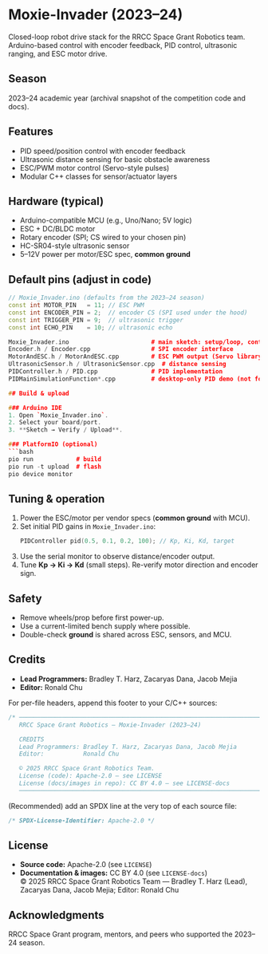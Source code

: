 # Moxie-Invader (2023–24)

Closed-loop robot drive stack for the RRCC Space Grant Robotics team.  
Arduino-based control with encoder feedback, PID control, ultrasonic ranging, and ESC motor drive.

## Season
2023–24 academic year (archival snapshot of the competition code and docs).

## Features
- PID speed/position control with encoder feedback  
- Ultrasonic distance sensing for basic obstacle awareness  
- ESC/PWM motor control (Servo-style pulses)  
- Modular C++ classes for sensor/actuator layers

## Hardware (typical)
- Arduino-compatible MCU (e.g., Uno/Nano; 5V logic)
- ESC + DC/BLDC motor
- Rotary encoder (SPI; CS wired to your chosen pin)
- HC-SR04-style ultrasonic sensor
- 5–12V power per motor/ESC spec, **common ground**

## Default pins (adjust in code)
```cpp
// Moxie_Invader.ino (defaults from the 2023–24 season)
const int MOTOR_PIN   = 11; // ESC PWM
const int ENCODER_PIN = 2;  // encoder CS (SPI used under the hood)
const int TRIGGER_PIN = 9;  // ultrasonic trigger
const int ECHO_PIN    = 10; // ultrasonic echo

Moxie_Invader.ino                       # main sketch: setup/loop, control flow
Encoder.h / Encoder.cpp                 # SPI encoder interface
MotorAndESC.h / MotorAndESC.cpp         # ESC PWM output (Servo library)
UltrasonicSensor.h / UltrasonicSensor.cpp  # distance sensing
PIDController.h / PID.cpp               # PID implementation
PIDMainSimulationFunction*.cpp          # desktop-only PID demo (not for Arduino)

## Build & upload

### Arduino IDE
1. Open `Moxie_Invader.ino`.
2. Select your board/port.
3. **Sketch → Verify / Upload**.

### PlatformIO (optional)
```bash
pio run            # build
pio run -t upload  # flash
pio device monitor
```

## Tuning & operation
1. Power the ESC/motor per vendor specs (**common ground** with MCU).
2. Set initial PID gains in `Moxie_Invader.ino`:
   ```cpp
   PIDController pid(0.5, 0.1, 0.2, 100); // Kp, Ki, Kd, target
   ```
3. Use the serial monitor to observe distance/encoder output.
4. Tune **Kp → Ki → Kd** (small steps). Re-verify motor direction and encoder sign.

## Safety
- Remove wheels/prop before first power-up.
- Use a current-limited bench supply where possible.
- Double-check **ground** is shared across ESC, sensors, and MCU.

## Credits
- **Lead Programmers:** Bradley T. Harz, Zacaryas Dana, Jacob Mejia  
- **Editor:** Ronald Chu

For per-file headers, append this footer to your C/C++ sources:
```c
/* ─────────────────────────────────────────────────────────────────────────────
   RRCC Space Grant Robotics — Moxie-Invader (2023–24)

   CREDITS
   Lead Programmers: Bradley T. Harz, Zacaryas Dana, Jacob Mejia
   Editor:           Ronald Chu

   © 2025 RRCC Space Grant Robotics Team.
   License (code): Apache-2.0 — see LICENSE
   License (docs/images in repo): CC BY 4.0 — see LICENSE-docs
   ──────────────────────────────────────────────────────────────────────────── */
```

(Recommended) add an SPDX line at the very top of each source file:
```c
/* SPDX-License-Identifier: Apache-2.0 */
```

## License
- **Source code:** Apache-2.0 (see `LICENSE`)
- **Documentation & images:** CC BY 4.0 (see `LICENSE-docs`)  
© 2025 RRCC Space Grant Robotics Team — Bradley T. Harz (Lead), Zacaryas Dana, Jacob Mejia; Editor: Ronald Chu

## Acknowledgments
RRCC Space Grant program, mentors, and peers who supported the 2023–24 season.
